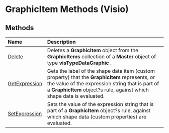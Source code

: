 
# GraphicItem Methods (Visio)

## Methods



|**Name**|**Description**|
|:-----|:-----|
|[Delete](cd395089-594a-a021-0455-5bd7de9c3468.md)|Deletes a  **GraphicItem** object from the **GraphicItems** collection of a **Master** object of type **visTypeDataGraphic** .|
|[GetExpression](61864d97-a61b-549a-6f41-d741c19a330f.md)|Gets the label of the shape data item (custom property) that the  **GraphicItem** represents, or the value of the expression string that is part of a **GraphicItem** object?s rule, against which shape data is evaluated.|
|[SetExpression](e0fd9a38-1fc0-3189-9def-64f2c181951d.md)|Sets the value of the expression string that is part of a  **GraphicItem** object?s rule, against which shape data (custom properties) are evaluated.|
